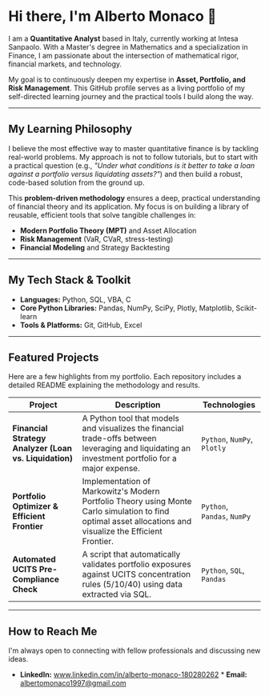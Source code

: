 # Hi there, I'm Alberto Monaco 👋

I am a **Quantitative Analyst** based in Italy, currently working at Intesa Sanpaolo. With a Master's degree in Mathematics and a specialization in Finance, I am passionate about the intersection of mathematical rigor, financial markets, and technology.

My goal is to continuously deepen my expertise in **Asset, Portfolio, and Risk Management**. This GitHub profile serves as a living portfolio of my self-directed learning journey and the practical tools I build along the way.

---

## My Learning Philosophy

I believe the most effective way to master quantitative finance is by tackling real-world problems. My approach is not to follow tutorials, but to start with a practical question (e.g., *"Under what conditions is it better to take a loan against a portfolio versus liquidating assets?"*) and then build a robust, code-based solution from the ground up.

This **problem-driven methodology** ensures a deep, practical understanding of financial theory and its application. My focus is on building a library of reusable, efficient tools that solve tangible challenges in:

* **Modern Portfolio Theory (MPT)** and Asset Allocation
* **Risk Management** (VaR, CVaR, stress-testing)
* **Financial Modeling** and Strategy Backtesting

---

## My Tech Stack & Toolkit

* **Languages:** Python, SQL, VBA, C
* **Core Python Libraries:** Pandas, NumPy, SciPy, Plotly, Matplotlib, Scikit-learn
* **Tools & Platforms:** Git, GitHub, Excel

---

## Featured Projects

Here are a few highlights from my portfolio. Each repository includes a detailed README explaining the methodology and results.

| Project                                                      | Description                                                                                                                              | Technologies        |
| ------------------------------------------------------------ | ---------------------------------------------------------------------------------------------------------------------------------------- | ------------------- |
| **Financial Strategy Analyzer (Loan vs. Liquidation)** | A Python tool that models and visualizes the financial trade-offs between leveraging and liquidating an investment portfolio for a major expense. | `Python`, `NumPy`, `Plotly` |
| **Portfolio Optimizer & Efficient Frontier** | Implementation of Markowitz's Modern Portfolio Theory using Monte Carlo simulation to find optimal asset allocations and visualize the Efficient Frontier. | `Python`, `Pandas`, `NumPy` |
| **Automated UCITS Pre-Compliance Check** | A script that automatically validates portfolio exposures against UCITS concentration rules (5/10/40) using data extracted via SQL.          | `Python`, `SQL`, `Pandas` |

---

## How to Reach Me

I'm always open to connecting with fellow professionals and discussing new ideas.

* **LinkedIn:** www.linkedin.com/in/alberto-monaco-180280262 * **Email:** albertomonaco1997@gmail.com
